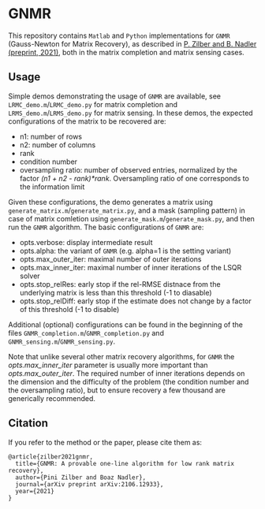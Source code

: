 # GNMR
This repository contains `Matlab` and `Python` implementations for `GNMR` (Gauss-Newton for Matrix Recovery), as described in [P. Zilber and B. Nadler (preprint, 2021)](http://arxiv.org/abs/2106.12933), both in the matrix completion and matrix sensing cases.

## Usage
Simple demos demonstrating the usage of `GNMR` are available, see `LRMC_demo.m`/`LRMC_demo.py` for matrix completion and `LRMS_demo.m`/`LRMS_demo.py` for matrix sensing.
In these demos, the expected configurations of the matrix to be recovered are:
- n1: number of rows
- n2: number of columns
- rank
- condition number
- oversampling ratio: number of observed entries, normalized by the factor _(n1 + n2 - rank)*rank_. Oversampling ratio of one corresponds to the information limit

Given these configurations, the demo generates a matrix using `generate_matrix.m`/`generate_matrix.py`, and a mask (sampling pattern) in case of matrix comletion using `generate_mask.m`/`generate_mask.py`, and then run the `GNMR` algorithm.
The basic configurations of `GNMR` are:
- opts.verbose: display intermediate result
- opts.alpha: the variant of `GNMR` (e.g. alpha=1 is the setting variant)
- opts.max_outer_iter: maximal number of outer iterations
- opts.max_inner_iter: maximal number of inner iterations of the LSQR solver
- opts.stop_relRes: early stop if the rel-RMSE distnace from the underlying matrix is less than this threshold (-1 to diasable)
- opts.stop_relDiff: early stop if the estimate does not change by a factor of this threshold (-1 to disable)

Additional (optional) configurations can be found in the beginning of the files `GNMR_completion.m`/`GNMR_completion.py` and `GNMR_sensing.m`/`GNMR_sensing.py`.

Note that unlike several other matrix recovery algorithms, for `GNMR` the _opts.max_inner_iter_ parameter is usually more important than _opts.max_outer_iter_.
The required number of inner iterations depends on the dimension and the difficulty of the problem (the condition number and the oversampling ratio), but to ensure recovery a few thousand are generically recommended.

## Citation
If you refer to the method or the paper, please cite them as:
```
@article{zilber2021gnmr,
  title={GNMR: A provable one-line algorithm for low rank matrix recovery},
  author={Pini Zilber and Boaz Nadler},
  journal={arXiv preprint arXiv:2106.12933},
  year={2021}
}
```
